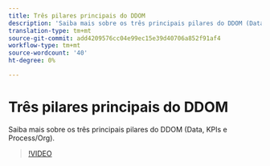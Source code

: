 ```yaml
---
title: Três pilares principais do DDOM
description: 'Saiba mais sobre os três principais pilares do DDOM (Data, KPIs e Process/Org). '
translation-type: tm+mt
source-git-commit: add4209576cc04e99ec15e39d40706a852f91af4
workflow-type: tm+mt
source-wordcount: '40'
ht-degree: 0%

---
```



# Três pilares principais do DDOM

Saiba mais sobre os três principais pilares do DDOM (Data, KPIs e Process/Org).

>[!VIDEO](https://video.tv.adobe.com/v/41692)
